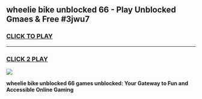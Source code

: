 
## wheelie bike unblocked 66 - Play Unblocked Gmaes & Free #3jwu7
<h3>
<a href="https://news.freeplayer.one?title=wheelie_bike_unblocked_66&ref=24F">CLICK TO PLAY</a></h3>
<hr>

<h3>
<a href="https://news.freeplayer.one?title=wheelie_bike_unblocked_66&ref=24F">CLICK 2 PLAY</a>
  
</h3>

<a href="https://news.freeplayer.one?title=wheelie_bike_unblocked_66&ref=24F/"><img src="https://clearcache.store/games.png"></a>


**wheelie bike unblocked 66 games unblocked: Your Gateway to Fun and Accessible Online Gaming**
